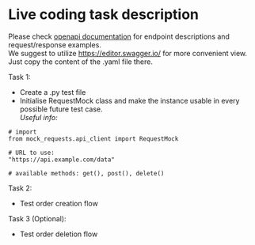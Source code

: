 # Live coding task description

Please check [openapi documentation](./openapi.yaml) for endpoint descriptions and request/response examples.\
We suggest to utilize https://editor.swagger.io/ for more convenient view. Just copy the content of the .yaml file there.


Task 1:
* Create a .py test file
* Initialise RequestMock class and make the instance usable in every possible future test case.\
_Useful info:_
```
# import
from mock_requests.api_client import RequestMock

# URL to use:
"https://api.example.com/data"

# available methods: get(), post(), delete()
```
Task 2:
* Test order creation flow

Task 3 (Optional):
* Test order deletion flow

